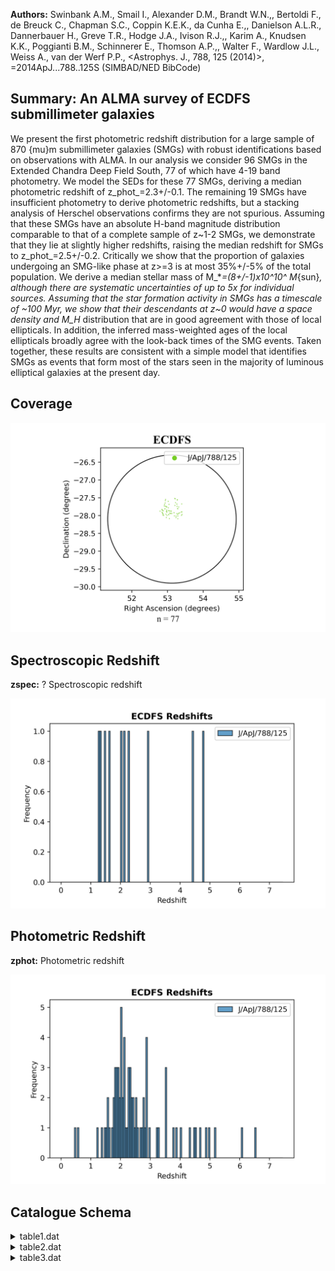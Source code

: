 **Authors:** Swinbank A.M., Smail I., Alexander D.M., Brandt W.N.,, Bertoldi F., de Breuck C., Chapman S.C., Coppin K.E.K., da Cunha E.,, Danielson A.L.R., Dannerbauer H., Greve T.R., Hodge J.A., Ivison R.J.,, Karim A., Knudsen K.K., Poggianti B.M., Schinnerer E., Thomson A.P.,, Walter F., Wardlow J.L., Weiss A., van der Werf P.P., <Astrophys. J., 788, 125 (2014)>, =2014ApJ...788..125S (SIMBAD/NED BibCode)

## Summary: An ALMA survey of ECDFS submillimeter galaxies 

We present the first photometric redshift distribution for a large sample of 870 {mu}m submillimeter galaxies (SMGs) with robust identifications based on observations with ALMA. In our analysis we consider 96 SMGs in the Extended Chandra Deep Field South, 77 of which have 4-19 band photometry. We model the SEDs for these 77 SMGs, deriving a median photometric redshift of z_phot_=2.3+/-0.1. The remaining 19 SMGs have insufficient photometry to derive photometric redshifts, but a stacking analysis of Herschel observations confirms they are not spurious. Assuming that these SMGs have an absolute H-band magnitude distribution comparable to that of a complete sample of z~1-2 SMGs, we demonstrate that they lie at slightly higher redshifts, raising the median redshift for SMGs to z_phot_=2.5+/-0.2. Critically we show that the proportion of galaxies undergoing an SMG-like phase at z>=3 is at most 35%+/-5% of the total population. We derive a median stellar mass of M_*_=(8+/-1)x10^10^ M_{sun}_, although there are systematic uncertainties of up to 5x for individual sources. Assuming that the star formation activity in SMGs has a timescale of ~100 Myr, we show that their descendants at z~0 would have a space density and M_H_ distribution that are in good agreement with those of local ellipticals. In addition, the inferred mass-weighted ages of the local ellipticals broadly agree with the look-back times of the SMG events. Taken together, these results are consistent with a simple model that identifies SMGs as events that form most of the stars seen in the majority of luminous elliptical galaxies at the present day.
## Coverage
![image](https://raw.githubusercontent.com/joshgithubbin/Sherlock-DDF/refs/heads/main/Catalogue%20Plotting/Catalogues/J-ApJ-788-125/Subcatalogues/ECDFS/Plots/fieldcover.png)
## Spectroscopic Redshift 
 
**zspec:** ? Spectroscopic redshift 
 

![image](https://raw.githubusercontent.com/joshgithubbin/Sherlock-DDF/refs/heads/main/Catalogue%20Plotting/Catalogues/J-ApJ-788-125/Subcatalogues/ECDFS/Plots/zspec.png)
## Photometric Redshift 
 
**zphot:** Photometric redshift 
 

![image](https://raw.githubusercontent.com/joshgithubbin/Sherlock-DDF/refs/heads/main/Catalogue%20Plotting/Catalogues/J-ApJ-788-125/Subcatalogues/ECDFS/Plots/zphot.png)
## Catalogue Schema

<details>
<summary>table1.dat</summary>

| Bytes   | Format   | Units   | Label   | Explanations                       |
|:--------|:---------|:--------|:--------|:-----------------------------------|
| 1- 19   | A19      | ---     | Filter  | Filter used in the observation     |
| 21- 24  | F4.2     | um      | lambda  | Effective wavelength               |
| 26- 29  | F4.1     | ---     | Limit   | 3{sigma} detection limit in AB mag |
| 31- 48  | A18      | ---     | r_Limit | Detection limit reference          |
| 50- 68  | A19      | ---     | Bibcode | Reference bibcode                  |
| 70- 83  | A14      | ---     | Cat     | Catalog reference in VizieR        |
| 85- 98  | A14      | ---     | Com     | Comment on reference               |
</details>

<details>
<summary>table2.dat</summary>

| Bytes   | Format   | Units   | Label    | Explanations                                     |
|:--------|:---------|:--------|:---------|:-------------------------------------------------|
| 1- 5    | A5       | ---     | ---      | [ALESS]                                          |
| 7- 11   | A5       | ---     | ALESS    | SMG identifier (NN.NN; NNN.N) (1)                |
| 13      | A1       | ---     | f_ALESS  | [a] Flag on ALESS (2)                            |
| 15      | A1       | ---     | l_UMmag  | [>] The 3{sigma} upper limit on UMmag            |
| 17- 21  | F5.2     | mag     | UMmag    | ? MUSYC U band magnitude                         |
| 23- 26  | F4.2     | mag     | e_UMmag  | ? Uncertainty in UMmag                           |
| 28      | A1       | ---     | l_U38mag | [>] The 3{sigma} upper limit on U38mag           |
| 30- 34  | F5.2     | mag     | U38mag   | ? MUSYC U38 band magnitude                       |
| 36- 39  | F4.2     | mag     | e_U38mag | ? Uncertainty in U38mag                          |
| 41      | A1       | ---     | l_UVmag  | [>] The 3{sigma} upper limit on UVmag            |
| 43- 47  | F5.2     | mag     | UVmag    | ? VIMOS U band magnitude                         |
| 49- 52  | F4.2     | mag     | e_UVmag  | ? Uncertainty in UVmag                           |
| 54      | A1       | ---     | l_Bmag   | [>] The 3{sigma} upper limit on Bmag             |
| 56- 60  | F5.2     | mag     | Bmag     | ? MUSYC WFI B band magnitude                     |
| 62- 65  | F4.2     | mag     | e_Bmag   | ? Uncertainty in Bmag                            |
| 67      | A1       | ---     | l_Vmag   | [>] The 3{sigma} upper limit on Vmag             |
| 69- 73  | F5.2     | mag     | Vmag     | ? MUSYC WFI V band magnitude                     |
| 75- 78  | F4.2     | mag     | e_Vmag   | ? Uncertainty in Vmag                            |
| 80      | A1       | ---     | l_Rmag   | [>] The 3{sigma} upper limit on Rmag             |
| 82- 86  | F5.2     | mag     | Rmag     | ? MUSYC WFI R band magnitude                     |
| 88- 91  | F4.2     | mag     | e_Rmag   | ? Uncertainty in Rmag                            |
| 93      | A1       | ---     | l_Imag   | [>] The 3{sigma} upper limit on Imag             |
| 95- 99  | F5.2     | mag     | Imag     | ? MUSYC WFI I band magnitude                     |
| 101-104 | F4.2     | mag     | e_Imag   | ? Uncertainty in Imag                            |
| 106     | A1       | ---     | l_zmag   | [>] The 3{sigma} upper limit on zmag             |
| 108-112 | F5.2     | mag     | zmag     | ? MUSYC Mosaic-II z band magnitude               |
| 114-117 | F4.2     | mag     | e_zmag   | ? Uncertainty in zmag                            |
| 119     | A1       | ---     | l_Jmag   | [>] The 3{sigma} upper limit on Jmag             |
| 121-125 | F5.2     | mag     | Jmag     | ? J band magnitude (TENIS if nothing in f_Ksmag) |
| 127-130 | F4.2     | mag     | e_Jmag   | ? Uncertainty in Jmag                            |
| 132-133 | A2       | ---     | f_Jmag   | Flag on Jmag (4)                                 |
| 135     | A1       | ---     | l_Hmag   | [>] The 3{sigma} upper limit on Hmag             |
| 137-141 | F5.2     | mag     | Hmag     | ? H band magnitude                               |
| 143-146 | F4.2     | mag     | e_Hmag   | ? Uncertainty in Hmag                            |
| 148     | A1       | ---     | l_Ksmag  | [>] The 3{sigma} upper limit on Ksmag            |
| 150-154 | F5.2     | mag     | Ksmag    | ? K_S_ band magnitude (TENIS if nothing          |
| 156-159 | F4.2     | mag     | e_Ksmag  | ? Uncertainty in Ksmag                           |
| 161-162 | A2       | ---     | f_Ksmag  | [* **] Flag on Ksmag and Jmag (4)                |
| 164     | A1       | ---     | l_3.6mag | [>] The 3{sigma} upper limit on 3.6mag           |
| 166-170 | F5.2     | mag     | 3.6mag   | SIMPLE/IRAC 3.6 micron band magnitude            |
| 172-175 | F4.2     | mag     | e_3.6mag | ? Uncertainty in 3.6mag                          |
| 177     | A1       | ---     | l_4.5mag | [>] The 3{sigma} upper limit on 4.5mag           |
| 179-183 | F5.2     | mag     | 4.5mag   | SIMPLE/IRAC 4.5 micron band magnitude            |
| 185-188 | F4.2     | mag     | e_4.5mag | ? Uncertainty in 4.5mag                          |
| 190     | A1       | ---     | l_5.8mag | [>] The 3{sigma} upper limit on 5.8mag           |
| 192-196 | F5.2     | mag     | 5.8mag   | ? SIMPLE/IRAC 5.8 micron band magnitude          |
| 198-201 | F4.2     | mag     | e_5.8mag | ? Uncertainty in 5.8mag                          |
| 203     | A1       | ---     | l_8.0mag | [>] The 3{sigma} upper limit on 8.0mag           |
| 205-209 | F5.2     | mag     | 8.0mag   | ? SIMPLE/IRAC 8.0 micron band magnitude          |
| 211-214 | F4.2     | mag     | e_8.0mag | ? Uncertainty in 8.0mag                          |
| 6       | micron   | source  | of       | comparable, or greater,                          |

**Note**: All photometry is left blank where a source is not covered by
  available imaging.
Note (2): Flag as follows:
  a = Source is within 4" of a 3.6 micron source of comparable, or greater,
      flux.
Note (3): We measure J and K_S_ photometry from three imaging surveys, but quote
  a single value, in order of 3{sigma} detection limit (see Table 1).
Note (4): Flag as follows:
   * = Photometry measured from HAWK-I imaging;
  ** = Photometry measured from MUSYC imaging,
       otherwise photometry measured from TENIS imaging.

</details>

<details>
<summary>table3.dat</summary>

| Bytes   | Format   | Units     | Label   | Explanations                      |
|:--------|:---------|:----------|:--------|:----------------------------------|
| 1- 5    | A5       | ---       | ---     | [ALESS]                           |
| 7- 12   | A6       | ---       | ALESS   | SMG identifier (NNN.NN)           |
| 14      | A1       | ---       | f_ALESS | [a] Flag on ALESS (1)             |
| 16- 17  | I2       | h         | RAh     | Hour of Right Ascension (J2000)   |
| 19- 20  | I2       | min       | RAm     | Minute of Right Ascension (J2000) |
| 22- 26  | F5.2     | s         | RAs     | Second of Right Ascension (J2000) |
| 28      | A1       | ---       | DE-     | Sign of the Declination (J2000)   |
| 29- 30  | I2       | deg       | DEd     | Degree of Declination (J2000)     |
| 32- 33  | I2       | arcmin    | DEm     | Arcminute of Declination (J2000)  |
| 35- 38  | F4.1     | arcsec    | DEs     | Arcsecond of Declination (J2000)  |
| 40- 43  | F4.2     | ---       | zphot   | Photometric redshift              |
| 45- 48  | F4.2     | ---       | E_zphot | Upper limit uncertainty in zphot  |
| 50- 53  | F4.2     | ---       | e_zphot | Lower limit uncertainty in zphot  |
| 55- 58  | F4.2     | ---       | zspec   | ? Spectroscopic redshift          |
| 60      | A1       | ---       | r_zspec | zspec reference (2)               |
| 62- 66  | F5.2     | ---       | Chi2    | Reduced {Chi}^2^                  |
| 68- 69  | I2       | ---       | Detec   | Number of detection               |
| 71- 72  | I2       | ---       | Obs     | Number of observation             |
| 74- 79  | F6.2     | mag       | HMag    | Absolute H band AB magnitude      |
| 81- 84  | F4.2     | Msun/Lsun | M/L     | H band mass-to-light ratio        |
| 1       | these    | SMGs      | are     | potential gravitational           |

**Note**: Flag as follows:
  a = As discussed in Section 3.2.1 these SMGs are potential gravitational
      lenses, or have significantly contaminated photometry. We advise that the
      photometric redshifts for these SMGs are treated with extreme caution.
Note (2): Reference as follows:
  b = Casey et al. (2011MNRAS.411.2739C);
  c = Zheng et al. (2004, J/ApJS/155/73);
  d = Swinbank et al. (2012MNRAS.427.1066S);
  e = Silverman et al. (2010, J/ApJS/191/124);
  f = Kriek et al. (2008ApJ...677..219K);
  g = Coppin et al. (2009MNRAS.395.1905C);
  h = Coppin et al. (2012MNRAS.427..520C); Danielson et al. in prep;
  i = Bonzini et al. (2012, J/ApJS/203/15).

</details>
